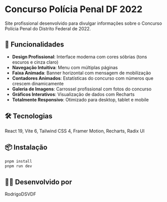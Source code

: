 # Concurso Polícia Penal DF 2022

Site profissional desenvolvido para divulgar informações sobre o Concurso Polícia Penal do Distrito Federal de 2022.

## 🚀 Funcionalidades

- **Design Profissional**: Interface moderna com cores sóbrias (tons escuros e cinza claro)
- **Navegação Intuitiva**: Menu com múltiplas páginas
- **Faixa Animada**: Banner horizontal com mensagem de mobilização
- **Contadores Animados**: Estatísticas do concurso com números que crescem dinamicamente
- **Galeria de Imagens**: Carrossel profissional com fotos do concurso
- **Gráficos Interativos**: Visualização de dados com Recharts
- **Totalmente Responsivo**: Otimizado para desktop, tablet e mobile

## 🛠️ Tecnologias

React 19, Vite 6, Tailwind CSS 4, Framer Motion, Recharts, Radix UI

## 📦 Instalação

```bash
pnpm install
pnpm run dev
```

## 👨‍💻 Desenvolvido por

RodrigoDSVDF


